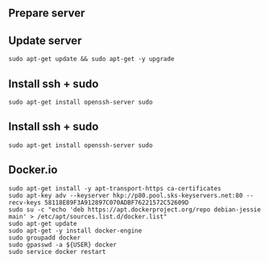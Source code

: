 ## Prepare server


## Update server
```
sudo apt-get update && sudo apt-get -y upgrade
```

## Install ssh + sudo
```
sudo apt-get install openssh-server sudo
```

## Install ssh + sudo
```
sudo apt-get install openssh-server sudo
```
## Docker.io
```
sudo apt-get install -y apt-transport-https ca-certificates
sudo apt-key adv --keyserver hkp://p80.pool.sks-keyservers.net:80 --recv-keys 58118E89F3A912897C070ADBF76221572C52609D
sudo su -c "echo 'deb https://apt.dockerproject.org/repo debian-jessie main' > /etc/apt/sources.list.d/docker.list"
sudo apt-get update
sudo apt-get -y install docker-engine
sudo groupadd docker
sudo gpasswd -a ${USER} docker
sudo service docker restart
```

